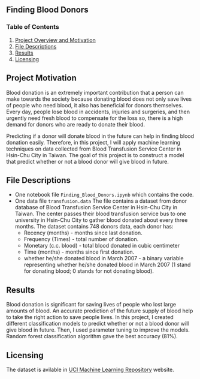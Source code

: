 ## Finding Blood Donors

### Table of Contents

1. [Project Overview and Motivation](#motivation)
2. [File Descriptions](#files)
3. [Results](#results)
4. [Licensing](#licensing)



## Project Motivation<a name="motivation"></a>
Blood donation is an extremely important contribution that a person can make towards the society because donating blood does not only save lives of people who need blood, it also has beneficial for donors themselves. Every day, people lose blood in accidents, injuries and surgeries, and then urgently need fresh blood to compensate for the loss so, there is a high demand for donors who are ready to donate their blood. 

Predicting if a donor will donate blood in the future can help in finding blood donation easily. Therefore, in this project, I will apply machine learning techniques on data collected from Blood Transfusion Service Center in Hsin-Chu City in Taiwan. The goal of this project is to construct a model that predict whether or not a blood donor will give blood in future.




## File Descriptions <a name="files"></a>
- One notebook file `Finding_Blood_Donors.ipynb` which contains the code. 
- One data file `transfusion.data` The file contains a dataset from donor database of Blood Transfusion Service Center in Hsin-Chu City in Taiwan. The center passes their blood transfusion service bus to one university in Hsin-Chu City to gather blood donated about every three months. The dataset contains 748 donors data, each donor has:
	- Recency (months) - months since last donation.
	- Frequency (Times) - total number of donation.
	- Monetary (c.c. blood) - total blood donated in cubic centimeter
	- Time (months) - months since first donation.
	- whether he/she donated blood in March 2007 - a binary variable representing whether he/she donated blood in March 2007 (1 stand for donating blood; 0 stands for not donating blood).

## Results<a name="results"></a>

Blood donation is significant for saving lives of people who lost large amounts of blood. An accurate prediction of the future supply of blood help to take the right action to save people lives. In this project, I created different classification models to predict whether or not a blood donor will give blood in future. Then, I used parameter tuning to improve the models. Random forest classification algorithm gave the best accuracy (81%). 

## Licensing <a name="licensing"></a>
The dataset is avilable in [UCI Machine Learning Repository](archive.ics.uci.edu/ml/datasets/Blood+Transfusion+Service+Center) website. 